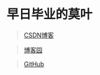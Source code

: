 # 早日毕业的莫叶

> [CSDN博客](https://blog.csdn.net/m0_37965018)

> [博客园](https://home.cnblogs.com/u/Pantom)


> [GitHub](https://github.com/moye12325/ "github")
